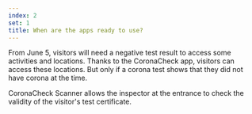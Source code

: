 ```yaml
---
index: 2
set: 1
title: When are the apps ready to use? 
---
```

From June 5, visitors will need a negative test result to access some activities and locations. Thanks to the CoronaCheck app, visitors can access these locations. But only if a corona test shows that they did not have corona at the time.

CoronaCheck Scanner allows the inspector at the entrance to check the validity of the visitor's test certificate.
